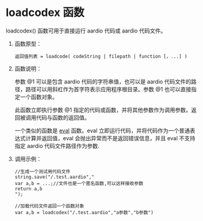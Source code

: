 # loadcodex 函数

loadcodex() 函数可用于直接运行 aardio 代码或 aardio 代码文件。

1. 函数原型：   

    `返回值列表 = loadcode( codeString | filepath | function [，...] )`

  
2. 函数说明：   
  
    参数 @1 可以是包含 aardio 代码的字符串值，也可以是 aardio 代码文件的路径，路径可以用斜杠作为首字符表示应用程序根目录。参数 @1 也可以直接指定一个函数对象。

    此函数立即执行参数 @1 指定的代码或函数，并将其他参数作为调用参数。返回被调用代码与函数的返回值。
    
    一个类似的函数是 [eval](eval.md) 函数。eval 立即运行代码，并将代码作为一个普通表达式计算并返回值，eval 会抛出异常而不是返回错误信息，并且 eval 不支持指定 aardio 代码文件路径作为参数.  
    
3. 调用示例：   
  
    ```aardio
    //生成一个测试用代码文件 
    string.save("/.test.aardio"," 
    var a,b = ...;//文件也是一个匿名函数,可以这样接收参数 
    return a,b 
    "); 

    //加载代码文件返回一个函数对象 
    var a,b = loadcodex("/.test.aardio","a参数","b参数") 
    ```